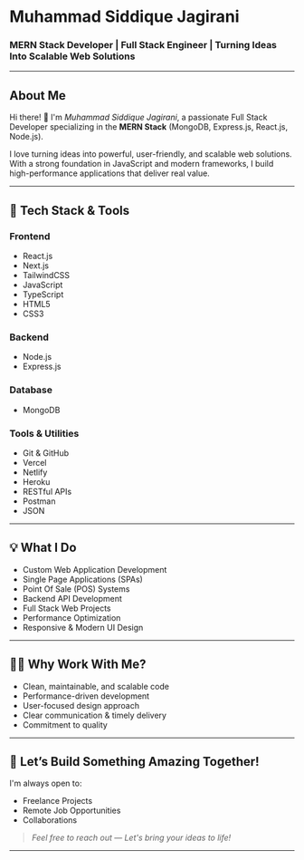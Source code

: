 # Muhammad Siddique Jagirani  
### MERN Stack Developer | Full Stack Engineer | Turning Ideas Into Scalable Web Solutions  

---

## About Me  

Hi there! 👋 I'm *Muhammad Siddique Jagirani*, a passionate Full Stack Developer specializing in the **MERN Stack** (MongoDB, Express.js, React.js, Node.js).  

I love turning ideas into powerful, user-friendly, and scalable web solutions. With a strong foundation in JavaScript and modern frameworks, I build high-performance applications that deliver real value.

---

## 🚀 Tech Stack & Tools  

### Frontend  
- React.js  
- Next.js  
- TailwindCSS  
- JavaScript  
- TypeScript  
- HTML5  
- CSS3  

### Backend  
- Node.js  
- Express.js  

### Database  
- MongoDB  

### Tools & Utilities  
- Git & GitHub  
- Vercel  
- Netlify  
- Heroku  
- RESTful APIs  
- Postman  
- JSON  

---

## 💡 What I Do  

- Custom Web Application Development  
- Single Page Applications (SPAs)  
- Point Of Sale (POS) Systems  
- Backend API Development  
- Full Stack Web Projects  
- Performance Optimization  
- Responsive & Modern UI Design  

---

## 👨‍💻 Why Work With Me?  

- Clean, maintainable, and scalable code  
- Performance-driven development  
- User-focused design approach  
- Clear communication & timely delivery  
- Commitment to quality  

---

## 🤝 Let’s Build Something Amazing Together!  

I'm always open to:  
- Freelance Projects  
- Remote Job Opportunities  
- Collaborations  

> *Feel free to reach out — Let's bring your ideas to life!*

---
